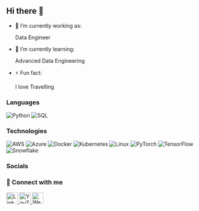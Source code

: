 ## Hi there 👋

- 🔭 I’m currently working as:
 
  Data Engineer
  
- 🌱 I’m currently learning:

  Advanced Data Engineering

- ⚡ Fun fact:
  
  I love Travelling

### Languages

![Python](https://img.shields.io/badge/-Python-000?&logo=Python)
![SQL](https://img.shields.io/badge/-SQL-000?&logo=MySQL)

### Technologies

![AWS](https://img.shields.io/badge/-AWS-000?&logo=Amazon-AWS&logoColor=F90)
![Azure](https://img.shields.io/badge/-Azure-000?&logo=Microsoft-Azure&logoColor=F90)
![Docker](https://img.shields.io/badge/-Docker-000?&logo=Docker)
![Kubernetes](https://img.shields.io/badge/-Kubernetes-000?&logo=Kubernetes)
![Linux](https://img.shields.io/badge/-Linux-000?&logo=Linux)
![PyTorch](https://img.shields.io/badge/-PyTorch-000?&logo=PyTorch)
![TensorFlow](https://img.shields.io/badge/-TensorFlow-000?&logo=TensorFlow)
![Snowflake](https://img.shields.io/badge/-Snowflake-000?&logo=Snowflake&logoColor=F90)

### Socials

### 🔗 Connect with me

<p align="left">
  <a href="https://www.linkedin.com/in/mayur-bhoyar/" target="_blank">
    <img src="https://img.shields.io/badge/-LinkedIn-000?style=flat&logo=linkedin&logoColor=white" alt="LinkedIn" height="30"/>
  </a>
  <a href="https://www.youtube.com/@datawithmayur" target="_blank">
    <img src="https://img.shields.io/badge/-YouTube-000?style=flat&logo=youtube&logoColor=red" alt="YouTube" height="30"/>
  </a>
  <a href="https://mayuur25.github.io/" target="_blank">
    <img src="https://img.shields.io/badge/-Website-000?style=flat&logo=google-chrome&logoColor=white" alt="Website" height="30"/>
  </a>
</p>

